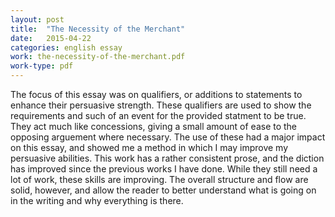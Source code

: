 ```yaml
---
layout: post
title:  "The Necessity of the Merchant"
date:   2015-04-22
categories: english essay
work: the-necessity-of-the-merchant.pdf
work-type: pdf
---
```

The focus of this essay was on qualifiers, or additions to statements to enhance their persuasive strength. These qualifiers are used to show the requirements and such of an event for the provided statment to be true. They act much like concessions, giving a small amount of ease to the opposing arguement where necessary. The use of these had a major impact on this essay, and showed me a method in which I may improve my persuasive abilities.
This work has a rather consistent prose, and the diction has improved since the previous works I have done. While they still need a lot of work, these skills are improving. The overall structure and flow are solid, however, and allow the reader to better understand what is going on in the writing and why everything is there.